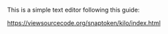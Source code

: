 This is a simple text editor following this guide:

https://viewsourcecode.org/snaptoken/kilo/index.html
